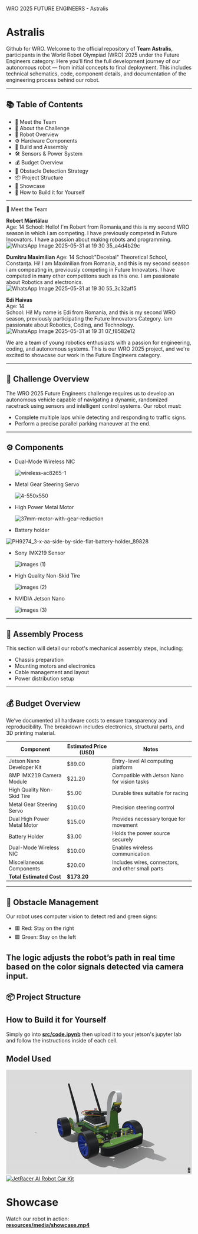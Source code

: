 WRO 2025 FUTURE ENGINEERS - Astralis
# Astralis
Github for WRO.
Welcome to the official repository of **Team Astralis**, participants in the World Robot Olympiad (WRO) 2025 under the Future Engineers category.
Here you'll find the full development journey of our autonomous robot — from initial concepts to final deployment. This includes technical schematics, code,
component details, and documentation of the engineering process behind our robot.

---

## 📚 Table of Contents
- 👥 Meet the Team  
- 🎯 About the Challenge  
- 🤖 Robot Overview  
- ⚙️ Hardware Components  
- 🔧 Build and Assembly  
- 🛠️ Sensors & Power System  
- 💰 Budget Overview  
- 🛑 Obstacle Detection Strategy  
- 📦 Project Structure
- 🦅 Showcase
- 🙏 How to Build it for Yourself
---
👥 Meet the Team

**Robert Măntălau**  
Age: 14 
School:
Hello! I'm Robert from Romania,and this is my second WRO season in which i am competing. I have previously competed in Future Inoovators. I have a passion about making robots and programming.
![WhatsApp Image 2025-05-31 at 19 30 35_a4d4b29c](https://github.com/user-attachments/assets/242c249c-581c-4a54-8377-0ed21059be7d)

**Dumitru Maximilian**
Age: 14
School:"Decebal" Theoretical School, Constanţa.
Hi! I am Maximilian from Romania, and this is my second season i am compeating in, previously competing in Future Innovators.
I have competed in many other competitons such as this one. I am passionate about Robotics and electronics.
![WhatsApp Image 2025-05-31 at 19 30 55_3c32aff5](https://github.com/user-attachments/assets/1f422bd9-9257-4ad6-86b1-da500ac2f081)


**Edi Haivas**  
Age: 14  
School:
Hi! My name is Edi from Romania, and this is my second WRO season, previously participating the Future Innovators Category.
Iam passionate about Robotics, Coding, and Technology.
![WhatsApp Image 2025-05-31 at 19 31 07_f8582e12](https://github.com/user-attachments/assets/d40bfefe-6c6a-4065-89cb-2d61a35c7454)


We are a team of young robotics enthusiasts with a passion for engineering, coding, and autonomous systems. This is our WRO 2025 project,
and we're excited to showcase our work in the Future Engineers category.

---
## 🎯 Challenge Overview

The WRO 2025 Future Engineers challenge requires us to develop an autonomous vehicle capable of navigating a dynamic, randomized racetrack using sensors and intelligent control systems. Our robot must:

- Complete multiple laps while detecting and responding to traffic signs.
- Perform a precise parallel parking maneuver at the end.

---
## ⚙️ Components

- Dual-Mode Wireless NIC
  
  ![wireless-ac8265-1](https://github.com/user-attachments/assets/e4c7223c-9c9f-4dcb-8ea8-81261553a3ee)
  
- Metal Gear Steering Servo

  ![4-550x550](https://github.com/user-attachments/assets/72add62d-3f78-4788-a811-b60b9dbcb9db)
  
- High Power Metal Motor
  
  ![37mm-motor-with-gear-reduction](https://github.com/user-attachments/assets/9908b2ac-a674-4da1-8981-bcae9a912c33)


- Battery holder

![PH9274_3-x-aa-side-by-side-flat-battery-holder_89828](https://github.com/user-attachments/assets/94bf3fb5-b9ff-4697-b42e-3f6cc5349dfa)

  
- Sony IMX219 Sensor

  ![images (1)](https://github.com/user-attachments/assets/f48b255c-7672-40d9-b5ab-0acbf9377cfb)

  
- High Quality Non-Skid Tire

  ![images (2)](https://github.com/user-attachments/assets/9affc216-47e9-4679-b25b-b531a57a7081)

  
- NVIDIA Jetson Nano

  ![images (3)](https://github.com/user-attachments/assets/f4f76555-1cd6-4bf2-8487-6e0c5d0eab65)



---
## 🔧 Assembly Process

This section will detail our robot's mechanical assembly steps, including:

- Chassis preparation  
- Mounting motors and electronics  
- Cable management and layout  
- Power distribution setup

---
## 💰 Budget Overview

We’ve documented all hardware costs to ensure transparency and reproducibility. The breakdown includes electronics, structural parts, and 3D printing material.

| Component                       | Estimated Price (USD) | Notes                                              |
|--------------------------------|----------------------|----------------------------------------------------|
| Jetson Nano Developer Kit       | $89.00               | Entry-level AI computing platform                   |
| 8MP IMX219 Camera Module        | $21.20               | Compatible with Jetson Nano for vision tasks        |
| High Quality Non-Skid Tire      | $5.00                | Durable tires suitable for racing                    |
| Metal Gear Steering Servo       | $10.00               | Precision steering control                            |
| Dual High Power Metal Motor     | $15.00               | Provides necessary torque for movement               |
| Battery Holder                 | $3.00                | Holds the power source securely                       |
| Dual-Mode Wireless NIC          | $10.00               | Enables wireless communication                        |
| Miscellaneous Components        | $20.00               | Includes wires, connectors, and other small parts   |
| **Total Estimated Cost**        | **$173.20**          |                                                    |

---
## 🛑 Obstacle Management

Our robot uses computer vision to detect red and green signs:

- 🟥 Red: Stay on the right
- 🟩 Green: Stay on the left

The logic adjusts the robot’s path in real time based on the color signals detected via camera input.
---
## 📦 Project Structure



## How to Build it for Yourself
Simply go into **[src/code.ipynb](src/code.ipynb)** then upload it to your jetson's jupyter lab and follow the instructions inside of each cell. 

## Model Used
![JetRacer AI Robot Car](3d/3dmodelshowcase.gif)
[![JetRacer AI Robot Car Kit](https://sketchfab.com/static/thumbnail.png)](https://sketchfab.com/3d-models/jetracer-ai-robot-car-kit-for-nvidia-jetson-a6e25e470de1425281f17aba1a721f7d)

# Showcase
Watch our robot in action:  
**[resources/media/showcase.mp4](resources/medila/showcase.mp4)**

